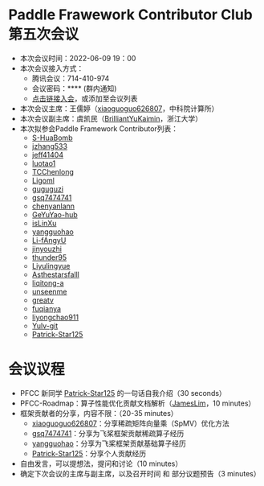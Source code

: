 # Paddle Frawework Contributor Club 第五次会议

- 本次会议时间：2022-06-09 19：00
- 本次会议接入方式： 
  - 腾讯会议：714-410-974
  - 会议密码：**** (群内通知)
  - [点击链接入会](https://meeting.tencent.com/dm/WHyOzczNAMNS)，或添加至会议列表
- 本次会议主席：王儒婷（[xiaoguoguo626807](https://github.com/xiaoguoguo626807)，中科院计算所）
- 本次会议副主席：虞凯民（[BrilliantYuKaimin](https://github.com/BrilliantYuKaimin)，浙江大学）
- 本次拟参会Paddle Framework Contributor列表：
    - [S-HuaBomb](https://github.com/S-HuaBomb)
    - [jzhang533](https://github.com/jzhang533)
    - [jeff41404](https://github.com/jeff41404)
    - [luotao1](https://github.com/luotao1)
    - [TCChenlong](https://github.com/TCChenlong)
    - [Ligoml](https://github.com/Ligoml)
    - [guguguzi](https://github.com/guguguzi)
    - [gsq7474741](https://github.com/gsq7474741)
    - [chenyanlann](https://github.com/chenyanlann)
    - [GeYuYao-hub](https://github.com/GeYuYao-hub)
    - [isLinXu](https://github.com/isLinXu)
    - [yangguohao](https://github.com/yangguohao)
    - [Li-fAngyU](https://github.com/Li-fAngyU)
    - [jinyouzhi](https://github.com/jinyouzhi)
    - [thunder95](https://github.com/thunder95)
    - [Liyulingyue](https://github.com/Liyulingyue)
    - [Asthestarsfalll](https://github.com/Asthestarsfalll)
    - [liqitong-a](https://github.com/liqitong-a)
    - [unseenme](https://github.com/unseenme)
    - [greatv](https://github.com/greatv)
    - [fuqianya](https://github.com/fuqianya)
    - [liyongchao911](https://github.com/liyongchao911)
    - [Yulv-git](https://github.com/Yulv-git)
    - [Patrick-Star125](https://github.com/Patrick-Star125) 

# 会议议程

- PFCC 新同学 [Patrick-Star125](https://github.com/Patrick-Star125) 的一句话自我介绍（30 seconds）
- PFCC-Roadmap：算子性能优化贡献文档解析（[JamesLim](https://github.com/JamesLim)，10 minutes）
- 框架贡献者的分享，内容不限：（20-35 minutes）
  - [xiaoguoguo626807](https://github.com/xiaoguoguo626807)：分享稀疏矩阵向量乘（SpMV）优化方法
  - [gsq7474741](https://github.com/gsq7474741)：分享为飞桨框架贡献稀疏算子经历
  - [yangguohao](https://github.com/yangguohao)：分享为飞桨框架贡献基础算子经历
  - [Patrick-Star125](https://github.com/Patrick-Star125)：分享个人贡献经历
- 自由发言，可以提想法，提问和讨论（10 minutes）
- 确定下次会议的主席与副主席，以及召开时间 和 部分议题预告（3 minutes）
